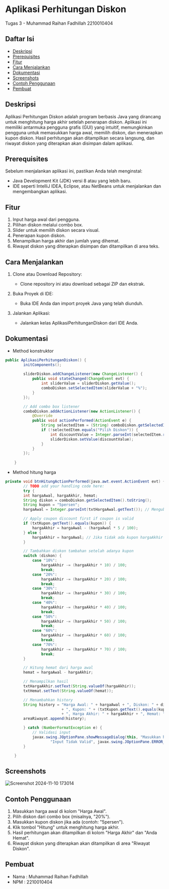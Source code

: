 
# Aplikasi Perhitungan Diskon
Tugas 3 - Muhammad Raihan Fadhillah 2210010404

## Daftar Isi
- [Deskripsi](#deskripsi)
- [Prerequisites](#prerequisites)
- [Fitur](#fitur)
- [Cara Menjalankan](#cara-menjalankan)
- [Dokumentasi](#dokumentasi)
- [Screenshots](#screenshots)
- [Contoh Penggunaan](#contoh-penggunaan)
- [Pembuat](#pembuat)

## Deskripsi
Aplikasi Perhitungan Diskon adalah program berbasis Java yang dirancang untuk menghitung harga akhir setelah penerapan diskon. Aplikasi ini memiliki antarmuka pengguna grafis (GUI) yang intuitif, memungkinkan pengguna untuk memasukkan harga awal, memilih diskon, dan menerapkan kupon diskon. Hasil perhitungan akan ditampilkan secara langsung, dan riwayat diskon yang diterapkan akan disimpan dalam aplikasi.

## Prerequisites
Sebelum menjalankan aplikasi ini, pastikan Anda telah menginstal:
- Java Development Kit (JDK) versi 8 atau yang lebih baru.
- IDE seperti IntelliJ IDEA, Eclipse, atau NetBeans untuk menjalankan dan mengembangkan aplikasi.

## Fitur   
1. Input harga awal dari pengguna.
2. Pilihan diskon melalui combo box.
3. Slider untuk memilih diskon secara visual.
4. Penerapan kupon diskon.
5. Menampilkan harga akhir dan jumlah yang dihemat.
6. Riwayat diskon yang diterapkan disimpan dan ditampilkan di area teks.


## Cara Menjalankan
1. Clone atau Download Repository:
    - Clone repository ini atau download sebagai ZIP dan ekstrak.

2. Buka Proyek di IDE:
    - Buka IDE Anda dan import proyek Java yang telah diunduh.

3. Jalankan Aplikasi:
    - Jalankan kelas AplikasiPerhitunganDiskon dari IDE Anda.
  
## Dokumentasi
- Method konstruktor
``` java
public AplikasiPerhitunganDiskon() {
        initComponents();
        
        sliderDiskon.addChangeListener(new ChangeListener() {
            public void stateChanged(ChangeEvent evt) {
                int sliderValue = sliderDiskon.getValue();
                comboDiskon.setSelectedItem(sliderValue + "%");
            }
        });

        // Add combo box listener
        comboDiskon.addActionListener(new ActionListener() {
            @Override
            public void actionPerformed(ActionEvent e) {
                String selectedItem = (String) comboDiskon.getSelectedItem();
                if (!selectedItem.equals("Pilih Diskon")) {
                    int discountValue = Integer.parseInt(selectedItem.replace("%", ""));
                    sliderDiskon.setValue(discountValue);
                }
            }
        });
        
    }
```

- Method hitung harga
``` java
private void btnHitungActionPerformed(java.awt.event.ActionEvent evt) {                                          
        // TODO add your handling code here:
        try {
        int hargaAwal, hargaAkhir, hemat;
        String diskon = comboDiskon.getSelectedItem().toString();
        String kupon = "5persen";
        hargaAwal = Integer.parseInt(txtHargaAwal.getText()); // Mengubah input ke dalam integer

        // Apply coupon discount first if coupon is valid
        if (txtKupon.getText().equals(kupon)) {
            hargaAkhir = hargaAwal - (hargaAwal * 5 / 100);
        } else {
            hargaAkhir = hargaAwal; // Jika tidak ada kupon hargaAkhir disimpan sebagai hargaAwal
        }

        // Tambahkan diskon tambahan setelah adanya kupon
        switch (diskon) {
            case "10%":
                hargaAkhir -= (hargaAkhir * 10) / 100;
                break;
            case "20%":
                hargaAkhir -= (hargaAkhir * 20) / 100;
                break;
            case "30%":
                hargaAkhir -= (hargaAkhir * 30) / 100;
                break;
            case "40%":
                hargaAkhir -= (hargaAkhir * 40) / 100;
                break;
            case "50%":
                hargaAkhir -= (hargaAkhir * 50) / 100;
                break;
            case "60%":
                hargaAkhir -= (hargaAkhir * 60) / 100;
                break;
            case "70%":
                hargaAkhir -= (hargaAkhir * 70) / 100;
                break;
        }

        // Hitung hemat dari harga awal
        hemat = hargaAwal - hargaAkhir;

        // Menampilkan hasil
        txtHargaAkhir.setText(String.valueOf(hargaAkhir));
        txtHemat.setText(String.valueOf(hemat));

        // Menambahkan history
        String history = "Harga Awal: " + hargaAwal + ", Diskon: " + diskon 
                         + ", Kupon: " + (txtKupon.getText().equals(kupon) ? "5%" : "None") 
                         + ", Harga Akhir: " + hargaAkhir + ", Hemat: " + hemat + "\n";
        areaRiwayat.append(history);

        } catch (NumberFormatException e) {
            // Validasi input
            javax.swing.JOptionPane.showMessageDialog(this, "Masukkan hanya angka untuk harga awal.", 
                    "Input Tidak Valid", javax.swing.JOptionPane.ERROR_MESSAGE);
        }

    }   
```

## Screenshots

![Screenshot 2024-11-10 173014](https://github.com/user-attachments/assets/0e1341a2-869a-45c4-974d-9e83382955c4)



## Contoh Penggunaan
1. Masukkan harga awal di kolom "Harga Awal".
2. Pilih diskon dari combo box (misalnya, "20%").
3. Masukkan kupon diskon jika ada (contoh: "5persen").
4. Klik tombol "Hitung" untuk menghitung harga akhir.
5. Hasil perhitungan akan ditampilkan di kolom "Harga Akhir" dan "Anda Hemat".
5. Riwayat diskon yang diterapkan akan ditampilkan di area "Riwayat Diskon".



## Pembuat

- Nama : Muhammad Raihan Fadhillah
- NPM : 2210010404

